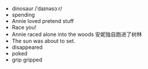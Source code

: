 - dinosaur	 /ˈdaɪnəsɔːr/ 
- spending   
- Annie loved pretend stuff
- Race you!
- Annie raced alone into the woods  安妮独自跑进了树林
- The sun was about to set. 
- disappeared
- poked
- grip gripped 

